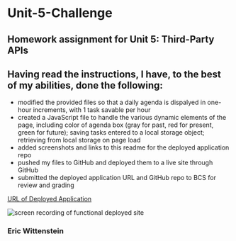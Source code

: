 # Unit-5-Challenge
## Homework assignment for Unit 5: Third-Party APIs

## Having read the instructions, I have, to the best of my abilities, done the following:

- modified the provided files so that a daily agenda is dispalyed in one-hour increments, with 1 task savable per hour
- created a JavaScript file to handle the various dynamic elements of the page, including color of agenda box (gray for past, red for present, green for future); saving tasks entered to a local storage object; retrieving from local storage on page load
- added screenshots and links to this readme for the deployed application repo
- pushed my files to GitHub and deployed them to a live site through GitHub
- submitted the deployed application URL and GitHub repo to BCS for review and grading

[URL of Deployed Application](https://ericwittenstein.github.io/Unit-5-Challenge/)

![screen recording of functional deployed site](./Assets/images/.....)

<!-- EHW SIGNET
---------
    |
  -----
    |
---------
 -->

### Eric Wittenstein